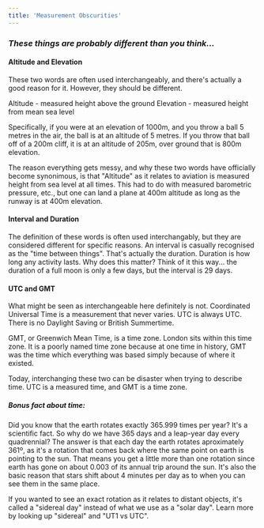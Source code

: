 ```yaml
---
title: 'Measurement Obscurities'
---
```


### _These things are probably different than you think..._

#### Altitude and Elevation

These two words are often used interchangeably, and there's actually a good reason for it. However, they should be different.

Altitude - measured height above the ground
Elevation - measured height from mean sea level

Specifically, if you were at an elevation of 1000m, and you throw a ball 5 metres in the air, the ball is at an altitude of 5 metres. If you throw that ball off of a 200m cliff, it is at an altitude of 205m, over ground that is 800m elevation.

The reason everything gets messy, and why these two words have officially become synonimous, is that "Altitude" as it relates to aviation is measured height from sea level at all times. This had to do with measured barometric pressure, etc., but one can land a plane at 400m altitude as long as the runway is at 400m elevation.

#### Interval and Duration

The definition of these words is often used interchangably, but they are considered different for specific reasons. An interval is casually recognised as the "time between things". That's actually the duration. Duration is how long any activity lasts. Why does this matter? Think of it this way... the duration of a full moon is only a few days, but the interval is 29 days.

#### UTC and GMT

What might be seen as interchangeable here definitely is not. Coordinated Universal Time is a measurement that never varies. UTC is always UTC. There is no Daylight Saving or British Summertime.

GMT, or Greenwich Mean Time, is a time zone. London sits within this time zone. It is a poorly named time zone because at one time in history, GMT was the time which everything was based simply because of where it existed.

Today, interchanging these two can be disaster when trying to describe time. UTC is a measured time, and GMT is a time zone.

##### Bonus fact about time:

Did you know that the earth rotates exactly 365.999 times per year? It's a scientific fact. So why do we have 365 days and a leap-year day every quadrennial? The answer is that each day the earth rotates aproximately 361º, as it's a rotation that comes back where the same point on earth is pointing to the sun. That means you get a little more than one rotation since earth has gone on about 0.003 of its annual trip around the sun. It's also the basic reason that stars shift about 4 minutes per day as to when you can see them in the same place.

If you wanted to see an exact rotation as it relates to distant objects, it's called a "sidereal day" instead of what we use as a "solar day". Learn more by looking up "sidereal" and "UT1 vs UTC".
